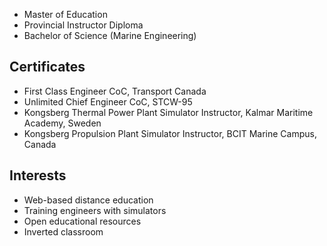 - Master of Education
- Provincial Instructor Diploma
- Bachelor of Science (Marine Engineering)

## Certificates

- First Class Engineer CoC, Transport Canada
- Unlimited Chief Engineer CoC, STCW-95
- Kongsberg Thermal Power Plant Simulator Instructor, Kalmar Maritime Academy, Sweden
- Kongsberg Propulsion Plant Simulator Instructor, BCIT Marine Campus, Canada

## Interests

- Web-based distance education
- Training engineers with simulators
- Open educational resources
- Inverted classroom
